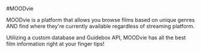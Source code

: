 #MOODvie

MOODvie is a platform that allows you browse films based on unique genres AND find where they're currently available regardless of streaming platform. 

Utilizing a custom database and Guidebox API, MOODvie has all the best film information right at your finger tips!
